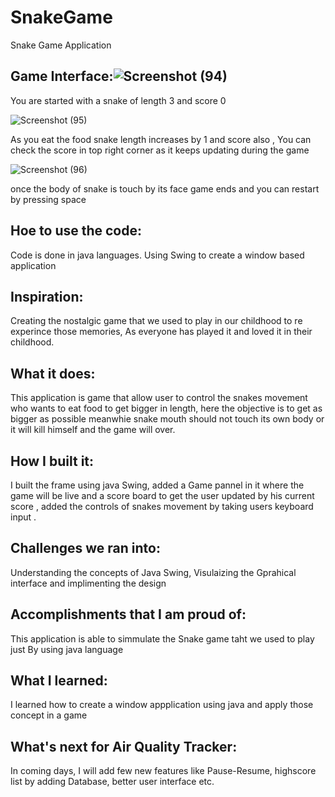 # SnakeGame
Snake Game Application

##  Game Interface:![Screenshot (94)](https://user-images.githubusercontent.com/55184719/215909220-00350fcc-7c05-42b2-93df-fefa393e1e5a.png)

You are started with a snake of length 3 and score 0

![Screenshot (95)](https://user-images.githubusercontent.com/55184719/215909225-2e0cda9e-9ca1-4dcc-9b79-7118178e577c.png)

As you eat the food snake length increases by 1 and score also , You can check the score in top right corner as it keeps updating during the game 

![Screenshot (96)](https://user-images.githubusercontent.com/55184719/215909227-d1fd8470-3c0f-42bb-8503-13ed5090ad51.png)

once the body of snake is touch by its face game ends and you can restart by pressing space


## Hoe to use the code:
Code is done in java languages. Using Swing to create a window based application 

## Inspiration:
Creating the nostalgic game that we used to play in our childhood to re experince those memories, As everyone has played it and loved it in their childhood.

## What it does:
This application is game that allow user to control the snakes movement who wants to eat food to get bigger in length, here the objective is to get as bigger as possible meanwhie snake mouth should not touch its own body or it will kill himself and the game will over.


## How I built it:
I built the frame using java Swing, added a Game pannel in it where the game will be live and a score board to get the user updated by his current score , added the controls of snakes movement by taking users keyboard input .

## Challenges we ran into:
Understanding the concepts of Java Swing, Visulaizing the Gprahical interface and implimenting the design 

## Accomplishments that I am proud of:
This application is able to simmulate the Snake game taht we used to play just By using java language

## What I learned:
I learned how to create a window appplication using java and apply those concept in a game 

## What's next for Air Quality Tracker:
In coming days, I will add few new features like Pause-Resume, highscore list by adding Database, better user interface etc.
